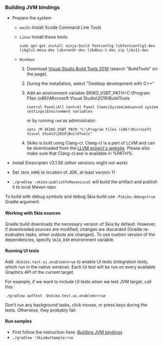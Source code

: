 ### Building JVM bindings

* Prepare the system
  * `macOs` Install Xcode Command Line Tools
  * `Linux` Install these tools:

    ```
    sudo apt-get install ninja-build fontconfig libfontconfig1-dev libglu1-mesa-dev libxrandr-dev libdbus-1-dev zip libx11-dev
    ```

  * `Windows`
    1. Download [Visual Studio Build Tools 2019](https://learn.microsoft.com/en-us/visualstudio/releases/2019/history) (search "BuildTools" on the page).
    2. During the installation, select "Desktop development with C++"
    3. Add an environment variable SKIKO_VSBT_PATH=C:\Program Files (x86)\Microsoft Visual Studio\2019\BuildTools

       ```
       Control Panel|All Control Panel Items|System|Advanced system settings|Environment variables
       ```

       or by running `cmd` as administrator:

       ```
       setx /M SKIKO_VSBT_PATH "C:\Program Files (x86)\Microsoft Visual Studio\2019\BuildTools"
       ```

    4. Skiko is built using Clang-cl. Clang-cl is a part of LLVM and can be downloaded from the [LLVM project's website](https://releases.llvm.org/). Please also make sure that Clang-cl.exe is available in %PATH%.

* Install Emscripten v3.1.56 (other versions might not work)
* Set `JAVA_HOME` to location of JDK, at least version 11
* `./gradlew :skiko:publishToMavenLocal` will build the artifact and publish it to local Maven repo

To build with debug symbols and debug Skia build use `-Pskiko.debug=true` Gradle argument.

#### Working with Skia sources

Gradle build downloads the necessary version of Skia by default.
However, if downloaded sources are modified, changes are discarded (Gradle
re-evaluates tasks, when outputs are changed).
To use custom version of the dependencies, specify `SKIA_DIR` environment variable.

#### Running UI tests

Add `-Dskiko.test.ui.enabled=true` to enable UI tests (integration tests, which run in the native window). Each UI test will be run on every available Graphics API of the current target.

For example, if we want to include UI tests when we test JVM target, call this:

```
./gradlew awtTest -Dskiko.test.ui.enabled=true
```

Don't run any background tasks, click mouse, or press keys during the tests. Otherwise, they probably fail.

#### Run samples

* First follow the instruction here: [Building JVM bindings](#building-jvm-bindings)
* `./gradlew :SkiaAwtSample:run`
